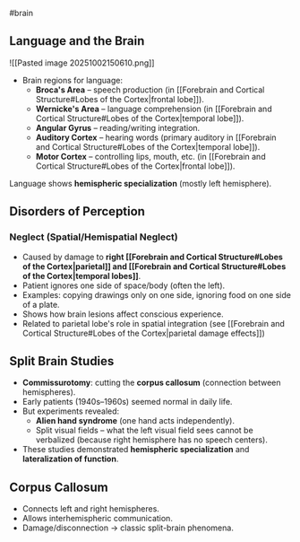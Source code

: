 #brain
## **Language and the Brain**
![[Pasted image 20251002150610.png]]
- Brain regions for language:
    - **Broca's Area** – speech production (in [[Forebrain and Cortical Structure#Lobes of the Cortex|frontal lobe]]).
    - **Wernicke's Area** – language comprehension (in [[Forebrain and Cortical Structure#Lobes of the Cortex|temporal lobe]]).
    - **Angular Gyrus** – reading/writing integration.
    - **Auditory Cortex** – hearing words (primary auditory in [[Forebrain and Cortical Structure#Lobes of the Cortex|temporal lobe]]).
    - **Motor Cortex** – controlling lips, mouth, etc. (in [[Forebrain and Cortical Structure#Lobes of the Cortex|frontal lobe]]).

Language shows **hemispheric specialization** (mostly left hemisphere).
## **Disorders of Perception**
### Neglect (Spatial/Hemispatial Neglect)
- Caused by damage to **right [[Forebrain and Cortical Structure#Lobes of the Cortex|parietal]] and [[Forebrain and Cortical Structure#Lobes of the Cortex|temporal lobes]]**.
- Patient ignores one side of space/body (often the left).
- Examples: copying drawings only on one side, ignoring food on one side of a plate.
- Shows how brain lesions affect conscious experience.
- Related to parietal lobe's role in spatial integration (see [[Forebrain and Cortical Structure#Lobes of the Cortex|parietal damage effects]])
## **Split Brain Studies**
- **Commissurotomy**: cutting the **corpus callosum** (connection between hemispheres).
- Early patients (1940s–1960s) seemed normal in daily life.
- But experiments revealed:
    - **Alien hand syndrome** (one hand acts independently).
    - Split visual fields – what the left visual field sees cannot be verbalized (because right hemisphere has no speech centers).
- These studies demonstrated **hemispheric specialization** and **lateralization of function**.

## **Corpus Callosum**
- Connects left and right hemispheres.
- Allows interhemispheric communication.
- Damage/disconnection → classic split-brain phenomena.